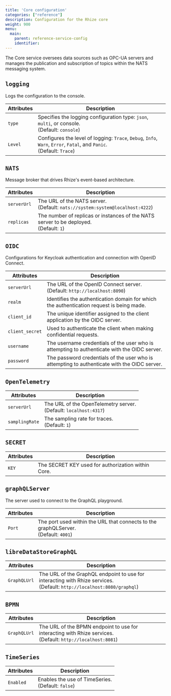 ```yaml
---
title: 'Core configuration'
categories: ["reference"]
description: Configuration for the Rhize core
weight: 900
menu:
  main:
    parent: reference-service-config
    identifier:
---
```


 The Core service oversees data sources such as OPC-UA servers and manages the publication and subscription of topics within the NATS messaging system.

## `logging`

 Logs the configuration to the console.

| Attributes          | Description                                                                                                                                                                                    |
|---------------------|------------------------------------------------------------------------------------------------------------------------------------------------------------------------------------------------|
| `type`              | Specifies the logging configuration type: `json`, `multi`, or console. <br />(Default: `console`)                                                                                   |                                                                                                                                                 
| `Level`             | Configures the level of logging: `Trace`, `Debug`, `Info`, `Warn`, `Error`, `Fatal`, and `Panic`. <br />(Default: `Trace`)                                                                     |

## `NATS`

 Message broker that drives Rhize's event-based architecture.

| Attributes          | Description                                                                                                                                                                                    |
|---------------------|------------------------------------------------------------------------------------------------------------------------------------------------------------------------------------------------|
| `serverUrl`         | The URL of the NATS server. <br />(Default: `nats://system:system@localhost:4222`)       |                                                                                                                                                 
| `replicas`          | The number of replicas or instances of the NATS server to be deployed. <br />(Default: `1`)                                                                                                    |


## `OIDC`

 Configurations for Keycloak authentication and connection with OpenID Connect.

| Attributes          | Description                                                                                                                                                                                    |
|---------------------|------------------------------------------------------------------------------------------------------------------------------------------------------------------------------------------------|
| `serverUrl`         | The URL of the OpenID Connect server. <br />(Default: `http://localhost:8090`)    |                                                                                                                    
| `realm`             | Identifies the authentication domain for which the authentication request is being made.                                                                              |
| `client_id`         | The unique identifier assigned to the client application by the OIDC server.                                                                                      |
| `client_secret`     | Used to authenticate the client when making confidential requests.                                                                       |
| `username`          | The username credentials of the user who is attempting to authenticate with the OIDC server.                                                           |
| `password`          | The password credentials of the user who is attempting to authenticate with the OIDC server.                                                                         |

## `OpenTelemetry`

| Attributes          | Description                                                                                                                                                                                    |
|---------------------|------------------------------------------------------------------------------------------------------------------------------------------------------------------------------------------------|
| `serverUrl`         | The URL of the OpenTelemetry server. <br />(Default: `localhost:4317`)                                                                                                                         | 
| `samplingRate`      | The sampling rate for traces. <br />(Default: `1`)                                                                                                                                         | 

## `SECRET`

| Attributes          | Description                                                                                                                                                                                    |
|---------------------|------------------------------------------------------------------------------------------------------------------------------------------------------------------------------------------------|
| `KEY`               | The SECRET KEY used for authorization within Core.       |                                                                                                                                                 

## `graphQLServer`

 The server used to connect to the GraphQL playground.

| Attributes          | Description                                                                                                                                                                                    |
|---------------------|------------------------------------------------------------------------------------------------------------------------------------------------------------------------------------------------|
| `Port`              | The port used within the URL that connects to the graphQLServer. <br />(Default: `4001`)     |                                                                                                                                                 


## `libreDataStoreGraphQL`

| Attributes          | Description                                                                                                                                                                                    |
|---------------------|------------------------------------------------------------------------------------------------------------------------------------------------------------------------------------------------|
| `GraphQLUrl`        | The URL of the GraphQL endpoint to use for interacting with Rhize services. <br />(Default: `http://localhost:8080/graphql`) |                                                                                                                                                 


## `BPMN`

| Attributes          | Description                                                                                                                                                                                    |
|---------------------|------------------------------------------------------------------------------------------------------------------------------------------------------------------------------------------------|
| `GraphQLUrl`        | The URL of the BPMN endpoint to use for interacting with Rhize services. <br />(Default: `http://localhost:8081`) |                                                                                                                                                 

## `TimeSeries`

| Attributes          | Description                                                                                                                                                                                    |
|---------------------|------------------------------------------------------------------------------------------------------------------------------------------------------------------------------------------------|
| `Enabled`           | Enables the use of TimeSeries. <br />(Default: `false`)     |                                                                                                                                                 

